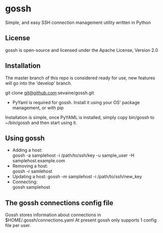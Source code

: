 gossh
=====

Simple, and easy SSH connection management utility written in Python

License
-------

gossh is open-source and licensed under the Apache License, Version 2.0

Installation
------------

The master branch of this repo is considered ready for use, new features will go into the 'develop' branch.

git clone git@github.com:sevaine/gossh.git

- PyYaml is required for gossh.  Install it using your OS' package management, or with pip

Installation is simple, once PyYAML is installed, simply copy bin/gossh to ~/bin/gossh and then start using it.

Using gossh
-----------

- Adding a host:    
   gossh -a samplehost -i /path/to/ssh/key -u sample_user -H samplehost.example.com
- Removing a host:  
   gossh -r samlehost
- Updating a host:
   gossh -m samplehost -i /path/to/ssh/new_key
- Connecting:       
   gossh samplehost

The gossh connections config file
---------------------------------

Gossh stores information about connections in $HOME/.gossh/connections.yaml
At present gossh only supports 1 config file per user.  
